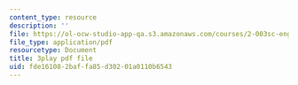 ```yaml
---
content_type: resource
description: ''
file: https://ol-ocw-studio-app-qa.s3.amazonaws.com/courses/2-003sc-engineering-dynamics-fall-2011/fde161082baffa85d30201a0110b6543_f1pxiNDTyHc.pdf
file_type: application/pdf
resourcetype: Document
title: 3play pdf file
uid: fde16108-2baf-fa85-d302-01a0110b6543
---
```


